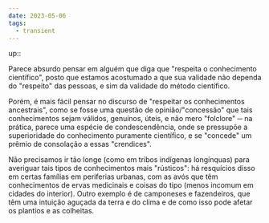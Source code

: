 ```yaml
---
date: 2023-05-06
tags:
  - transient
---
```

up:: 

Parece absurdo pensar em alguém que diga que "respeita o conhecimento científico", posto que estamos acostumado a que sua validade não dependa do "respeito" das pessoas, e sim da validade do método científico. 

Porém, é mais fácil pensar no discurso de "respeitar os conhecimentos ancestrais", como se fosse uma questão de opinião/"concessão" que tais conhecimentos sejam válidos, genuínos, úteis, e não mero "folclore" ─ na prática, parece uma espécie de condescendência, onde se pressupõe a superioridade do conhecimento puramente científico, e se "concede" um prêmio de consolação a essas "crendices".

Não precisamos ir tão longe (como em tribos indígenas longínquas) para averiguar tais tipos de conhecimentos mais "rústicos": há resquícios disso em certas famílias em periferias urbanas, com as avós que têm conhecimentos de ervas medicinais e coisas do tipo (menos incomum em cidades do interior). Outro exemplo é de camponeses e fazendeiros, que têm uma intuição aguçada da terra e do clima e de como isso pode afetar os plantios e as colheitas.

